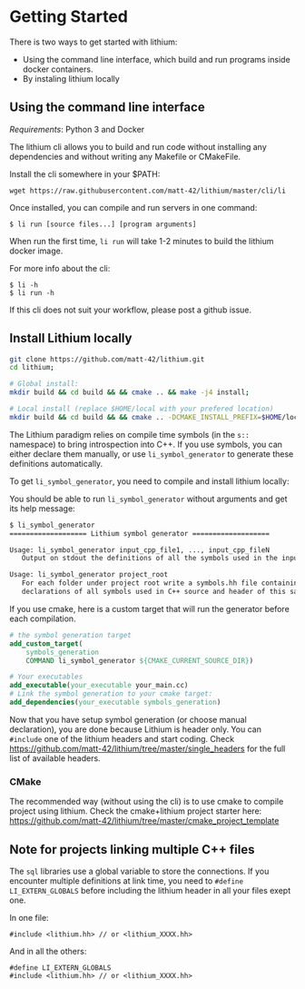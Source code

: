 # Getting Started

There is two ways to get started with lithium:
  - Using the command line interface, which build and run programs inside docker containers.
  - By instaling lithium locally

## Using the command line interface

*Requirements*: Python 3 and Docker

The lithium cli allows you to build and run code without installing any dependencies and without writing any Makefile or CMakeFile.

Install the cli somewhere in your $PATH:
```
wget https://raw.githubusercontent.com/matt-42/lithium/master/cli/li 
```

Once installed, you can compile and run servers in one command:
```
$ li run [source files...] [program arguments]
```

When run the first time, `li run` will take 1-2 minutes to build the lithium docker image.

For more info about the cli:
```
$ li -h
$ li run -h
```

If this cli does not suit your workflow, please post a github issue.

## Install Lithium locally

```sh
git clone https://github.com/matt-42/lithium.git
cd lithium;

# Global install:
mkdir build && cd build && && cmake .. && make -j4 install;

# Local install (replace $HOME/local with your prefered location)
mkdir build && cd build && && cmake .. -DCMAKE_INSTALL_PREFIX=$HOME/local && make -j4 install;
```

The Lithium paradigm relies on compile time symbols (in the `s::` namespace) to bring introspection
into C++. If you use symbols, you can either declare them manually, or use `li_symbol_generator` to generate
these definitions automatically.

To get `li_symbol_generator`, you need to compile and install lithium locally:


You should be able to run `li_symbol_generator` without arguments and get its help message:
```sh
$ li_symbol_generator
=================== Lithium symbol generator ===================

Usage: li_symbol_generator input_cpp_file1, ..., input_cpp_fileN
   Output on stdout the definitions of all the symbols used in the input files.

Usage: li_symbol_generator project_root
   For each folder under project root write a symbols.hh file containing the
   declarations of all symbols used in C++ source and header of this same directory.
```

If you use cmake, here is a custom target that will run the generator before each compilation.
```cmake
# the symbol generation target
add_custom_target(
    symbols_generation
    COMMAND li_symbol_generator ${CMAKE_CURRENT_SOURCE_DIR})

# Your executables
add_executable(your_executable your_main.cc)
# Link the symbol generation to your cmake target:
add_dependencies(your_executable symbols_generation)
```

Now that you have setup symbol generation (or choose manual declaration), you are done because 
Lithium is header only. You can  `#include` one of the lithium headers and start coding. Check
https://github.com/matt-42/lithium/tree/master/single_headers for the full list of available headers.

### CMake

The recommended way (without using the cli) is to use cmake to compile project using lithium.
Check the cmake+lithium project starter here:
https://github.com/matt-42/lithium/tree/master/cmake_project_template

## Note for projects linking multiple C++ files

The `sql` libraries use a global variable to store the connections. If you encounter
multiple definitions at link time, you need to `#define LI_EXTERN_GLOBALS` before including the lithium
header in all your files exept one.

In one file:
```
#include <lithium.hh> // or <lithium_XXXX.hh> 
```

And in all the others:
```
#define LI_EXTERN_GLOBALS
#include <lithium.hh> // or <lithium_XXXX.hh> 
```
